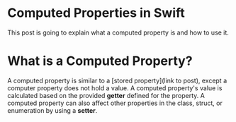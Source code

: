 # Computed Properties in Swift

This post is going to explain what a computed property is and how to use it.

# What is a Computed Property?

A computed property is similar to a [stored property](link to post), except a computer property does not hold a value. A computed property's value is calculated based on the provided **getter** defined for the property. A computed property can also affect other properties in the class, struct, or enumeration by using a **setter**.

